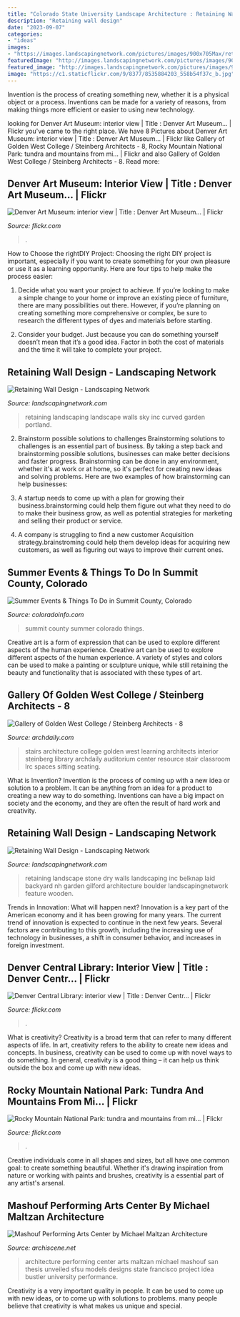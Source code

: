 ```yaml
---
title: "Colorado State University Landscape Architecture : Retaining Wall Design"
description: "Retaining wall design"
date: "2023-09-07"
categories:
- "ideas"
images:
- "https://images.landscapingnetwork.com/pictures/images/900x705Max/retaining-and-landscape-wall_17/dry-laid-stone-retaining-wall-belknap-landscape-co-inc_10016.jpg"
featuredImage: "http://images.landscapingnetwork.com/pictures/images/900x705Max/retaining-and-landscape-wall_17/curved-retaining-wall-big-sky-landscaping-inc_2062.jpg"
featured_image: "http://images.landscapingnetwork.com/pictures/images/900x705Max/retaining-and-landscape-wall_17/curved-retaining-wall-big-sky-landscaping-inc_2062.jpg"
image: "https://c1.staticflickr.com/9/8377/8535884203_558b54f37c_b.jpg"
---
```



Invention is the process of creating something new, whether it is a physical object or a process. Inventions can be made for a variety of reasons, from making things more efficient or easier to using new technology. 

	

		
looking for Denver Art Museum: interior view | Title : Denver Art Museum… | Flickr you've came to the right place. We have 8 Pictures about Denver Art Museum: interior view | Title : Denver Art Museum… | Flickr like Gallery of Golden West College / Steinberg Architects - 8, Rocky Mountain National Park: tundra and mountains from mi… | Flickr and also Gallery of Golden West College / Steinberg Architects - 8. Read more:
		
    
## Denver Art Museum: Interior View | Title : Denver Art Museum… | Flickr

<img loading=lazy src="https://c1.staticflickr.com/9/8511/8534683022_98df52079c_b.jpg" onerror="this.onerror=null;this.src='https://tse3.mm.bing.net/th?id=OIP.o1NF-uLEQ9jJzKmZneMetwHaFj&amp;pid=15.1';" alt="Denver Art Museum: interior view | Title : Denver Art Museum… | Flickr">

_Source: flickr.com_

>. 

	

How to Choose the rightDIY Project:
Choosing the right DIY project is important, especially if you want to create something for your own pleasure or use it as a learning opportunity. Here are four tips to help make the process easier:
1. Decide what you want your project to achieve. If you’re looking to make a simple change to your home or improve an existing piece of furniture, there are many possibilities out there. However, if you’re planning on creating something more comprehensive or complex, be sure to research the different types of dyes and materials before starting.

2. Consider your budget. Just because you can do something yourself doesn’t mean that it’s a good idea. Factor in both the cost of materials and the time it will take to complete your project.

    
## Retaining Wall Design - Landscaping Network

<img loading=lazy src="http://images.landscapingnetwork.com/pictures/images/900x705Max/retaining-and-landscape-wall_17/curved-retaining-wall-big-sky-landscaping-inc_2062.jpg" onerror="this.onerror=null;this.src='https://tse1.mm.bing.net/th?id=OIP.4J5HwEkZJLS59VQcIPUfQQHaE6&amp;pid=15.1';" alt="Retaining Wall Design - Landscaping Network">

_Source: landscapingnetwork.com_

>retaining landscaping landscape walls sky inc curved garden portland. 

	

2. Brainstorm possible solutions to challenges
Brainstorming solutions to challenges is an essential part of business. By taking a step back and brainstorming possible solutions, businesses can make better decisions and faster progress. Brainstorming can be done in any environment, whether it's at work or at home, so it's perfect for creating new ideas and solving problems. Here are two examples of how brainstorming can help businesses: 
1. A startup needs to come up with a plan for growing their business.brainstorming could help them figure out what they need to do to make their business grow, as well as potential strategies for marketing and selling their product or service.

2. A company is struggling to find a new customer Acquisition strategy.brainstroming could help them develop ideas for acquiring new customers, as well as figuring out ways to improve their current ones.

    
## Summer Events &amp; Things To Do In Summit County, Colorado

<img loading=lazy src="https://www.coloradoinfo.com/sites/default/files/styles/mast/public/masts/DillonImages_2.jpg?itok=Bmre0WEz" onerror="this.onerror=null;this.src='https://tse4.mm.bing.net/th?id=OIP.pIrDUegqnw2p5en9pIZwpgHaDv&amp;pid=15.1';" alt="Summer Events &amp; Things To Do in Summit County, Colorado">

_Source: coloradoinfo.com_

>summit county summer colorado things. 

	

Creative art is a form of expression that can be used to explore different aspects of the human experience.
Creative art can be used to explore different aspects of the human experience. A variety of styles and colors can be used to make a painting or sculpture unique, while still retaining the beauty and functionality that is associated with these types of art.

    
## Gallery Of Golden West College / Steinberg Architects - 8

<img loading=lazy src="https://images.adsttc.com/media/images/5017/8909/28ba/0d44/3100/011c/large_jpg/stringio.jpg?1414577639" onerror="this.onerror=null;this.src='https://tse4.mm.bing.net/th?id=OIP.53ULVwxNSCGLGfovs6_-7wHaLL&amp;pid=15.1';" alt="Gallery of Golden West College / Steinberg Architects - 8">

_Source: archdaily.com_

>stairs architecture college golden west learning architects interior steinberg library archdaily auditorium center resource stair classroom lrc spaces sitting seating. 

	

What is Invention?
Invention is the process of coming up with a new idea or solution to a problem. It can be anything from an idea for a product to creating a new way to do something. Inventions can have a big impact on society and the economy, and they are often the result of hard work and creativity.

    
## Retaining Wall Design - Landscaping Network

<img loading=lazy src="https://images.landscapingnetwork.com/pictures/images/900x705Max/retaining-and-landscape-wall_17/dry-laid-stone-retaining-wall-belknap-landscape-co-inc_10016.jpg" onerror="this.onerror=null;this.src='https://tse4.mm.bing.net/th?id=OIP.xTVFyyslfyeUW0TTaf-iggHaFj&amp;pid=15.1';" alt="Retaining Wall Design - Landscaping Network">

_Source: landscapingnetwork.com_

>retaining landscape stone dry walls landscaping inc belknap laid backyard nh garden gilford architecture boulder landscapingnetwork feature wooden. 

	

Trends in Innovation: What will happen next?
Innovation is a key part of the American economy and it has been growing for many years. The current trend of innovation is expected to continue in the next few years. Several factors are contributing to this growth, including the increasing use of technology in businesses, a shift in consumer behavior, and increases in foreign investment.

    
## Denver Central Library: Interior View | Title : Denver Centr… | Flickr

<img loading=lazy src="https://c1.staticflickr.com/9/8377/8535884203_558b54f37c_b.jpg" onerror="this.onerror=null;this.src='https://tse4.mm.bing.net/th?id=OIP.yoMy0_gnZ1zp8qdjUtIKigHaJ4&amp;pid=15.1';" alt="Denver Central Library: interior view | Title : Denver Centr… | Flickr">

_Source: flickr.com_

>. 

	

What is creativity?
Creativity is a broad term that can refer to many different aspects of life. In art, creativity refers to the ability to create new ideas and concepts. In business, creativity can be used to come up with novel ways to do something. In general, creativity is a good thing – it can help us think outside the box and come up with new ideas.

    
## Rocky Mountain National Park: Tundra And Mountains From Mi… | Flickr

<img loading=lazy src="https://live.staticflickr.com/7271/6857781172_576918d6df_b.jpg" onerror="this.onerror=null;this.src='https://tse4.mm.bing.net/th?id=OIP.qVFAVzCHfbQvIIrJPwlgzAHaE1&amp;pid=15.1';" alt="Rocky Mountain National Park: tundra and mountains from mi… | Flickr">

_Source: flickr.com_

>. 

	

Creative individuals come in all shapes and sizes, but all have one common goal: to create something beautiful. Whether it's drawing inspiration from nature or working with paints and brushes, creativity is a essential part of any artist's arsenal.

    
## Mashouf Performing Arts Center By Michael Maltzan Architecture

<img loading=lazy src="http://www.archiscene.net/wp-content/uploads/2011/03/Mashouf-Performing-Arts-Center-by-Michael-Maltzan-Architecture-07.jpg" onerror="this.onerror=null;this.src='https://tse4.mm.bing.net/th?id=OIP.PuKQEUqaAcXw2NYUFnsP6AHaK1&amp;pid=15.1';" alt="Mashouf Performing Arts Center by Michael Maltzan Architecture">

_Source: archiscene.net_

>architecture performing center arts maltzan michael mashouf san thesis unveiled sfsu models designs state francisco project idea bustler university performance. 

	

Creativity is a very important quality in people. It can be used to come up with new ideas, or to come up with solutions to problems. many people believe that creativity is what makes us unique and special.

